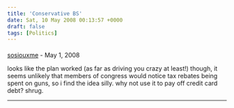 ```yaml
---
title: 'Conservative BS'
date: Sat, 10 May 2008 00:13:57 +0000
draft: false
tags: [Politics]
---
```



#### 
[sosiouxme]( "luke.rt.meyer@gmail.com") - <time datetime="2008-05-12 09:13:33">May 1, 2008</time>

looks like the plan worked (as far as driving you crazy at least!) though, it seems unlikely that members of congress would notice tax rebates being spent on guns, so i find the idea silly. why not use it to pay off credit card debt? shrug.
<hr />
